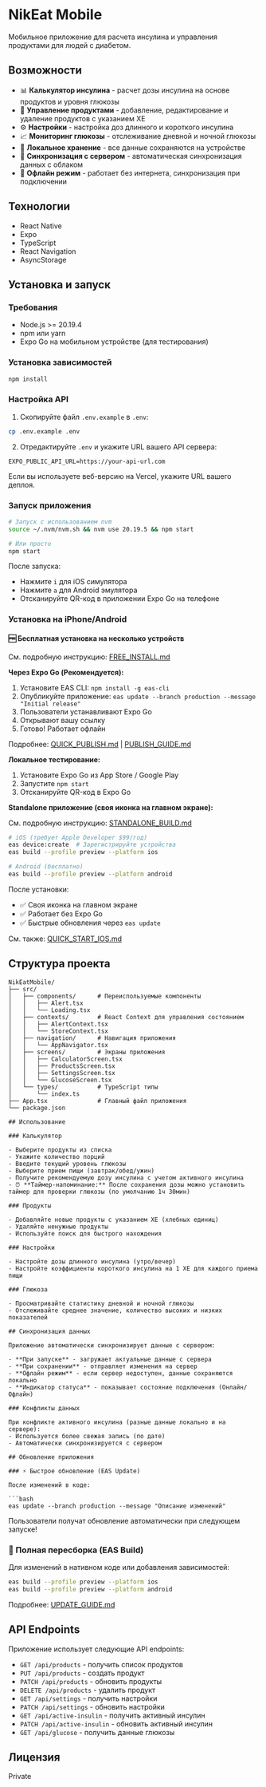 # NikEat Mobile

Мобильное приложение для расчета инсулина и управления продуктами для людей с диабетом.

## Возможности

- 📊 **Калькулятор инсулина** - расчет дозы инсулина на основе продуктов и уровня глюкозы
- 🍎 **Управление продуктами** - добавление, редактирование и удаление продуктов с указанием ХЕ
- ⚙️ **Настройки** - настройка доз длинного и короткого инсулина
- 📈 **Мониторинг глюкозы** - отслеживание дневной и ночной глюкозы
- 💾 **Локальное хранение** - все данные сохраняются на устройстве
- 🔄 **Синхронизация с сервером** - автоматическая синхронизация данных с облаком
- 📴 **Офлайн режим** - работает без интернета, синхронизация при подключении

## Технологии

- React Native
- Expo
- TypeScript
- React Navigation
- AsyncStorage

## Установка и запуск

### Требования

- Node.js >= 20.19.4
- npm или yarn
- Expo Go на мобильном устройстве (для тестирования)

### Установка зависимостей

```bash
npm install
```

### Настройка API

1. Скопируйте файл `.env.example` в `.env`:
```bash
cp .env.example .env
```

2. Отредактируйте `.env` и укажите URL вашего API сервера:
```
EXPO_PUBLIC_API_URL=https://your-api-url.com
```

Если вы используете веб-версию на Vercel, укажите URL вашего деплоя.

### Запуск приложения

```bash
# Запуск с использованием nvm
source ~/.nvm/nvm.sh && nvm use 20.19.5 && npm start

# Или просто
npm start
```

После запуска:
- Нажмите `i` для iOS симулятора
- Нажмите `a` для Android эмулятора
- Отсканируйте QR-код в приложении Expo Go на телефоне

### Установка на iPhone/Android

#### 🆓 Бесплатная установка на несколько устройств

См. подробную инструкцию: [FREE_INSTALL.md](./FREE_INSTALL.md)

**Через Expo Go (Рекомендуется):**
1. Установите EAS CLI: `npm install -g eas-cli`
2. Опубликуйте приложение: `eas update --branch production --message "Initial release"`
3. Пользователи устанавливают Expo Go
4. Открывают вашу ссылку
5. Готово! Работает офлайн

Подробнее: [QUICK_PUBLISH.md](./QUICK_PUBLISH.md) | [PUBLISH_GUIDE.md](./PUBLISH_GUIDE.md)

**Локальное тестирование:**
1. Установите Expo Go из App Store / Google Play
2. Запустите `npm start`
3. Отсканируйте QR-код в Expo Go

**Standalone приложение (своя иконка на главном экране):**

См. подробную инструкцию: [STANDALONE_BUILD.md](./STANDALONE_BUILD.md)

```bash
# iOS (требует Apple Developer $99/год)
eas device:create  # Зарегистрируйте устройства
eas build --profile preview --platform ios

# Android (бесплатно)
eas build --profile preview --platform android
```

После установки:
- ✅ Своя иконка на главном экране
- ✅ Работает без Expo Go
- ✅ Быстрые обновления через `eas update`

См. также: [QUICK_START_IOS.md](./QUICK_START_IOS.md)

## Структура проекта

```
NikEatMobile/
├── src/
│   ├── components/      # Переиспользуемые компоненты
│   │   ├── Alert.tsx
│   │   └── Loading.tsx
│   ├── contexts/        # React Context для управления состоянием
│   │   ├── AlertContext.tsx
│   │   └── StoreContext.tsx
│   ├── navigation/      # Навигация приложения
│   │   └── AppNavigator.tsx
│   ├── screens/         # Экраны приложения
│   │   ├── CalculatorScreen.tsx
│   │   ├── ProductsScreen.tsx
│   │   ├── SettingsScreen.tsx
│   │   └── GlucoseScreen.tsx
│   └── types/           # TypeScript типы
│       └── index.ts
├── App.tsx              # Главный файл приложения
└── package.json

## Использование

### Калькулятор

- Выберите продукты из списка
- Укажите количество порций
- Введите текущий уровень глюкозы
- Выберите прием пищи (завтрак/обед/ужин)
- Получите рекомендуемую дозу инсулина с учетом активного инсулина
- ⏰ **Таймер-напоминание:** После сохранения дозы можно установить таймер для проверки глюкозы (по умолчанию 1ч 30мин)

### Продукты

- Добавляйте новые продукты с указанием ХЕ (хлебных единиц)
- Удаляйте ненужные продукты
- Используйте поиск для быстрого нахождения

### Настройки

- Настройте дозы длинного инсулина (утро/вечер)
- Настройте коэффициенты короткого инсулина на 1 ХЕ для каждого приема пищи

### Глюкоза

- Просматривайте статистику дневной и ночной глюкозы
- Отслеживайте среднее значение, количество высоких и низких показателей

## Синхронизация данных

Приложение автоматически синхронизирует данные с сервером:

- **При запуске** - загружает актуальные данные с сервера
- **При сохранении** - отправляет изменения на сервер
- **Офлайн режим** - если сервер недоступен, данные сохраняются локально
- **Индикатор статуса** - показывает состояние подключения (Онлайн/Офлайн)

### Конфликты данных

При конфликте активного инсулина (разные данные локально и на сервере):
- Используется более свежая запись (по дате)
- Автоматически синхронизируется с сервером

## Обновление приложения

### ⚡ Быстрое обновление (EAS Update)

После изменений в коде:

```bash
eas update --branch production --message "Описание изменений"
```

Пользователи получат обновление автоматически при следующем запуске!

### 🔨 Полная пересборка (EAS Build)

Для изменений в нативном коде или добавления зависимостей:

```bash
eas build --profile preview --platform ios
eas build --profile preview --platform android
```

Подробнее: [UPDATE_GUIDE.md](./UPDATE_GUIDE.md)

## API Endpoints

Приложение использует следующие API endpoints:

- `GET /api/products` - получить список продуктов
- `PUT /api/products` - создать продукт
- `PATCH /api/products` - обновить продукты
- `DELETE /api/products` - удалить продукт
- `GET /api/settings` - получить настройки
- `PATCH /api/settings` - обновить настройки
- `GET /api/active-insulin` - получить активный инсулин
- `PATCH /api/active-insulin` - обновить активный инсулин
- `GET /api/glucose` - получить данные глюкозы

## Лицензия

Private
